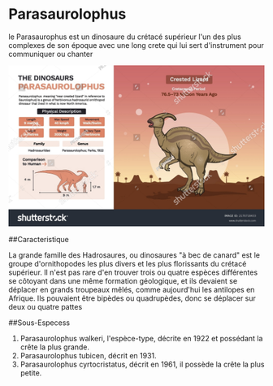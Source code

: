 # Parasaurolophus

le Parasaurophus est un dinosaure du crétacé supérieur l'un des plus complexes de son époque avec une long crete qui lui sert d'instrument pour communiquer ou chanter 

![Parasaurolophus](parasaurolophus.jpg)

##Caracteristique

La grande famille des Hadrosaures, ou dinosaures "à bec de canard" est le groupe d'ornithopodes les plus divers et les plus florissants du crétacé supérieur. Il n'est pas rare d'en trouver trois ou quatre espèces différentes se côtoyant dans une même formation géologique, et ils devaient se déplacer en grands troupeaux mêlés, comme aujourd'hui les antilopes en Afrique. Ils pouvaient être bipèdes ou quadrupèdes, donc se déplacer sur deux ou quatre pattes

##Sous-Especess

1.  Parasaurolophus walkeri, l'espèce-type, décrite en 1922 et possédant la crête la plus grande.
2. Parasaurolophus tubicen, décrit en 1931.
3. Parasaurolophus cyrtocristatus, décrit en 1961, il possède la crête la plus petite.

